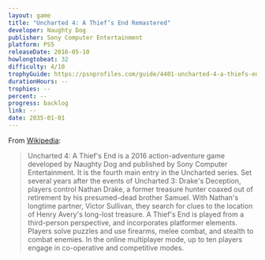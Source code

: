 ```yaml
---
layout: game
title: "Uncharted 4: A Thief’s End Remastered"
developer: Naughty Dog
publisher: Sony Computer Entertainment
platform: PS5
releaseDate: 2016-05-10
howlongtobeat: 32
difficulty: 4/10
trophyGuide: https://psnprofiles.com/guide/4401-uncharted-4-a-thiefs-end-trophy-guide
durationHours: --
trophies: --
percent: --
progress: backlog
link: --
date: 2035-01-01
---
```


From [Wikipedia](https://en.wikipedia.org/wiki/Uncharted_4:_A_Thief%27s_End):

> Uncharted 4: A Thief's End is a 2016 action-adventure game developed by Naughty Dog and published by Sony Computer Entertainment. It is the fourth main entry in the Uncharted series. Set several years after the events of Uncharted 3: Drake's Deception, players control Nathan Drake, a former treasure hunter coaxed out of retirement by his presumed-dead brother Samuel. With Nathan's longtime partner, Victor Sullivan, they search for clues to the location of Henry Avery's long-lost treasure. A Thief's End is played from a third-person perspective, and incorporates platformer elements. Players solve puzzles and use firearms, melee combat, and stealth to combat enemies. In the online multiplayer mode, up to ten players engage in co-operative and competitive modes.

